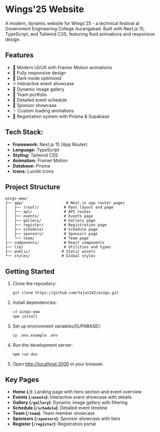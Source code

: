 # Wings'25 Website

A modern, dynamic website for Wings'25 - a technical festival at Government Engineering College Aurangabad. Built with Next.js 15, TypeScript, and Tailwind CSS, featuring fluid animations and responsive design.

## Features

- 🎨 Modern UI/UX with Framer Motion animations
- 📱 Fully responsive design
- 🌙 Dark mode optimized
- 🔥 Interactive event showcase
- 📸 Dynamic image gallery
- 👥 Team portfolio
- 📅 Detailed event schedule
- 🤝 Sponsor showcase
- ✨ Custom loading animations
- 📝 Registration system with Prisma & Supabase

## Tech Stack:

- **Framework:** Next.js 15 (App Router)
- **Language:** TypeScript
- **Styling:** Tailwind CSS
- **Animation:** Framer Motion
- **Database:** Prisma
- **Icons:** Lucide Icons

## Project Structure

```
wings-www/
├── app/                   # Next.js app router pages
│   ├── (root)/           # Root layout and page
│   ├── api/              # API routes
│   ├── events/           # Events page
│   ├── gallery/          # Gallery page
│   ├── register/         # Registration page
│   ├── schedule/         # Schedule page
│   ├── sponsors/         # Sponsors page
│   └── team/             # Team page
├── components/           # React components
├── lib/                  # Utilities and types
├── public/              # Static assets
└── styles/              # Global styles
```

## Getting Started

1. Clone the repository:
   ```bash
   git clone https://github.com/tejas242/wings.git
   ```

2. Install dependencies:
   ```bash
   cd wings-www
   npm install
   ```

3. Set up environment variables(SUPABASE):
   ```bash
   cp .env.example .env
   ```

4. Run the development server:
   ```bash
   npm run dev
   ```

5. Open [http://localhost:3000](http://localhost:3000) in your browser.

## Key Pages

- **Home (`/`)**: Landing page with hero section and event overview
- **Events (`/events`)**: Interactive event showcase with details
- **Gallery (`/gallery`)**: Dynamic image gallery with filtering
- **Schedule (`/schedule`)**: Detailed event timeline
- **Team (`/team`)**: Team member showcase
- **Sponsors (`/sponsors`)**: Sponsor showcase with tiers
- **Register (`/register`)**: Registration portal
